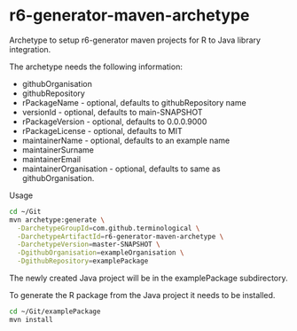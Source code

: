 # r6-generator-maven-archetype

Archetype to setup r6-generator maven projects for R to Java library integration.

The archetype needs the following information:

* githubOrganisation
* githubRepository
* rPackageName - optional, defaults to githubRepository name
* versionId - optional, defaults to main-SNAPSHOT
* rPackageVersion - optional, defaults to 0.0.0.9000
* rPackageLicense - optional, defaults to MIT
* maintainerName - optional, defaults to an example name
* maintainerSurname
* maintainerEmail
* maintainerOrganisation - optional, defaults to same as githubOrganisation.

Usage

```BASH
cd ~/Git
mvn archetype:generate \
  -DarchetypeGroupId=com.github.terminological \
  -DarchetypeArtifactId=r6-generator-maven-archetype \
  -DarchetypeVersion=master-SNAPSHOT \
  -DgithubOrganisation=exampleOrganisation \
  -DgithubRepository=examplePackage
``` 

The newly created Java project will be in the examplePackage subdirectory.

To generate the R package from the Java project it needs to be installed.


```BASH
cd ~/Git/examplePackage
mvn install
```
